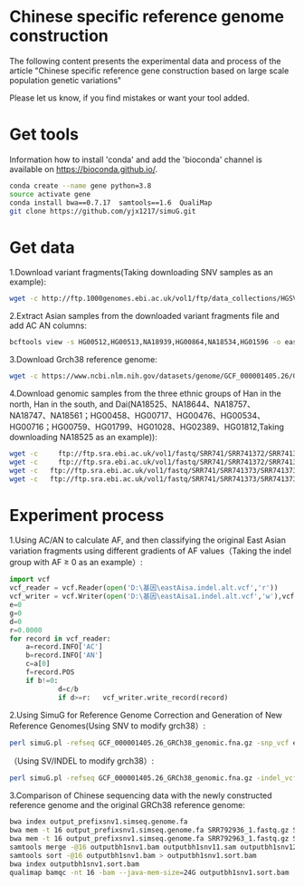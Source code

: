 # Chinese specific reference genome construction
The following content presents the experimental data and process of the article "Chinese specific reference gene construction based on large scale population genetic variations"

Please let us know, if you find mistakes or want your tool added.
# Get tools
Information how to install 'conda' and add the 'bioconda' channel is available on https://bioconda.github.io/.
```Bash
conda create --name gene python=3.8
source activate gene
conda install bwa==0.7.17  samtools==1.6  QualiMap
git clone https://github.com/yjx1217/simuG.git 
```
# Get data
1.Download variant fragments(Taking downloading SNV samples as an example):
```Bash
wget -c http://ftp.1000genomes.ebi.ac.uk/vol1/ftp/data_collections/HGSVC2/release/v1.0/integrated_callset/freeze3.snv.alt.vcf.gz
```
2.Extract Asian samples from the downloaded variant fragments file and add AC AN columns:
```Bash
bcftools view -s HG00512,HG00513,NA18939,HG00864,NA18534,HG01596 -o eastAisa.snv.alt.vcf freeze3.snv.alt.vcf
```
3.Download Grch38 reference genome:
```Bash
wget -c https://www.ncbi.nlm.nih.gov/datasets/genome/GCF_000001405.26/GCF_000001405.26_GRCh38_genomic.fna.gz
```
4.Download genomic samples from the three ethnic groups of Han in the north, Han in the south, and Dai(NA18525、NA18644、NA18757、NA18747、NA18561；HG00458、HG00717、HG00476、HG00534、HG00716；HG00759、HG01799、HG01028、HG02389、HG01812,Taking downloading NA18525 as an example)):
```Bash
wget -c 	ftp://ftp.sra.ebi.ac.uk/vol1/fastq/SRR741/SRR741372/SRR741372_1.fastq.gz
wget -c 	ftp://ftp.sra.ebi.ac.uk/vol1/fastq/SRR741/SRR741372/SRR741372_2.fastq.gz
wget -c   ftp://ftp.sra.ebi.ac.uk/vol1/fastq/SRR741/SRR741373/SRR741373_1.fastq.gz
wget -c   ftp://ftp.sra.ebi.ac.uk/vol1/fastq/SRR741/SRR741373/SRR741373_2.fastq.gz
```
# Experiment process
1.Using AC/AN to calculate AF, and then classifying the original East Asian variation fragments using different gradients of AF values（Taking the indel group with AF ≥ 0 as an example）:
```python
import vcf
vcf_reader = vcf.Reader(open('D:\基因\eastAisa.indel.alt.vcf','r'))
vcf_writer = vcf.Writer(open('D:\基因\eastAisa1.indel.alt.vcf','w'),vcf_reader)
e=0
g=0
d=0
r=0.0000
for record in vcf_reader:
    a=record.INFO['AC']
    b=record.INFO['AN']
    c=a[0]
    f=record.POS
    if b!=0:
            d=c/b
            if d>=r:   vcf_writer.write_record(record)
```
2.Using SimuG for Reference Genome Correction and Generation of New Reference Genomes(Using SNV to modify grch38）:
```Bash
perl simuG.pl -refseq GCF_000001405.26_GRCh38_genomic.fna.gz -snp_vcf eastAisa1.snv.alt.vcf -prefix output_prefixsnv1
```
（Using SV/INDEL to modify grch38）:
```Bash
perl simuG.pl -refseq GCF_000001405.26_GRCh38_genomic.fna.gz -indel_vcf eastAisa1.indel.alt.vcf -prefix output_prefixindel1
```
3.Comparison of Chinese sequencing data with the newly constructed reference genome and the original GRCh38 reference genome:
```Bash
bwa index output_prefixsnv1.simseq.genome.fa
bwa mem -t 16 output_prefixsnv1.simseq.genome.fa SRR792936_1.fastq.gz SRR792936_2.fastq.gz -o outputbh1snv11.sam
bwa mem -t 16 output_prefixsnv1.simseq.genome.fa SRR792963_1.fastq.gz SRR792963_2.fastq.gz -o outputbh1snv12.sam
samtools merge -@16 outputbh1snv1.bam outputbh1snv11.sam outputbh1snv12.sam
samtools sort -@16 outputbh1snv1.bam > outputbh1snv1.sort.bam
bwa index outputbh1snv1.sort.bam
qualimap bamqc -nt 16 -bam --java-mem-size=24G outputbh1snv1.sort.bam  -outdir outputbh1snv1
```
